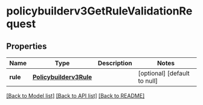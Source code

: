 # policybuilderv3GetRuleValidationRequest

## Properties
Name | Type | Description | Notes
------------ | ------------- | ------------- | -------------
**rule** | [**Policybuilderv3Rule**](Policybuilderv3Rule.md) |  | [optional] [default to null]

[[Back to Model list]](../README.md#documentation-for-models) [[Back to API list]](../README.md#documentation-for-api-endpoints) [[Back to README]](../README.md)



